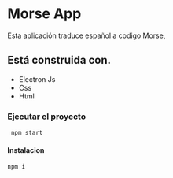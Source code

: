 # Morse App

Esta aplicación traduce español a codigo Morse,

## Está construida con.

* Electron Js
* Css
* Html


### Ejecutar el proyecto
```
 npm start
```

#### Instalacion
```
npm i
```
